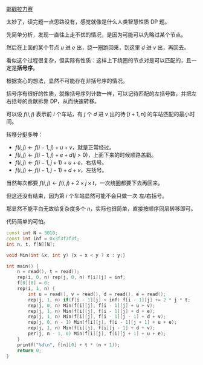 [邮戳拉力赛](https://www.luogu.com.cn/problem/AT1223)

太妙了，读完题一点思路没有，感觉就像是什么人类智慧性质 DP 题。

先简单分析，发现一直往上走不优的情况，是因为可能可以先略过某个节点。

然后在上面的某个节点 $u$ 进 $e$ 出，绕一圈跑回来，到这里 $d$ 进 $v$ 出，再回去。

看似这个过程很复杂，但实际有性质：这样上下绕圈的节点对是可以匹配的，且一定是**括号序**。

根据贪心的想法，显然不可能存在非括号序的情况。

括号序有很好的性质，就像括号序列计数一样，可以记待匹配的左括号数，并把左右括号的贡献拆靠 DP，从而快速转移。

可以设 $f(i,j)$ 表示前 $i$ 个车站，有 $j$ 个 $d$ 进 $v$ 出的待 $[i+1,n]$ 的车站匹配的最小时间。

转移分挺多种：

- $f(i,j)\gets f(i-1,j)+u+v$，就是正常经过。
- $f(i,j)\gets f(i-1,j)+e+d(j>0)$，上面下来的时候顺路盖戳。
- $f(i,j)\gets f(i-1,j+1)+u+e$，右括号。
- $f(i,j)\gets f(i-1,j-1)+d+v$，左括号。

当然每次都要 $f(i,j)\gets f(i,j)+2\times j\times t$，一次绕圈都要下去再回来。

但这还没有结束，因为第 $i$ 个车站显然可能不会只做一次 左/右括号。

那显然不能平白无故给复杂度多个 $n$，实际也很简单，直接按顺序同层转移即可。

代码简单的可怕。

```cpp
const int N = 3010;
const int inf = 0x3f3f3f3f;
int n, t, f[N][N];

void Min(int &x, int y) {x = x < y ? x : y;}

int main() {
	n = read(), t = read();
	rep(i, 0, n) rep(j, 0, n) f[i][j] = inf;
	f[0][0] = 0;
	rep(i, 1, n) {
		int u = read(), v = read(), d = read(), e = read();
		rep(j, 1, n) if(f[i - 1][j] < inf) f[i - 1][j] += 2 * j * t;
		rep(j, 0, n) Min(f[i][j], f[i - 1][j] + u + v);
		rep(j, 1, n) Min(f[i][j], f[i - 1][j] + d + e);
		rep(j, 1, n) Min(f[i][j], f[i - 1][j - 1] + d + v);
		rep(j, 0, n - 1) Min(f[i][j], f[i - 1][j + 1] + u + e);
		rep(j, 1, n) Min(f[i][j], f[i][j - 1] + d + v);
		per(j, n - 1, 0) Min(f[i][j], f[i][j + 1] + u + e);
	}
	printf("%d\n", f[n][0] + t * (n + 1));
	return 0;
}
```